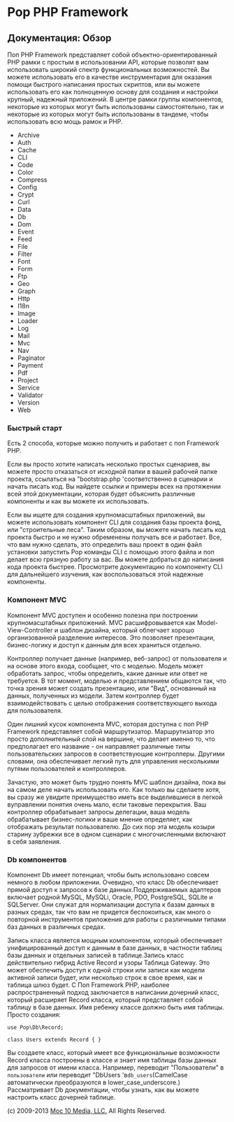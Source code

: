 Pop PHP Framework
=================

Документация: Обзор
-------------------

Поп PHP Framework представляет собой объектно-ориентированный PHP рамки
с простым в использовании API, которые позволят вам использовать широкий
спектр функциональных возможностей. Вы можете использовать его в
качестве инструментария для оказания помощи быстрого написания простых
скриптов, или вы можете использовать его как полноценную основу для
создания и настройки крупный, надежный приложений. В центре рамки группы
компонентов, некоторые из которых могут быть использованы
самостоятельно, так и некоторые из которых могут быть использованы в
тандеме, чтобы использовать всю мощь рамок и PHP.

-   Archive
-   Auth
-   Cache
-   CLI
-   Code
-   Color
-   Compress
-   Config
-   Crypt
-   Curl
-   Data
-   Db
-   Dom
-   Event
-   Feed
-   File
-   Filter
-   Font
-   Form
-   Ftp
-   Geo
-   Graph
-   Http
-   I18n
-   Image
-   Loader
-   Log
-   Mail
-   Mvc
-   Nav
-   Paginator
-   Payment
-   Pdf
-   Project
-   Service
-   Validator
-   Version
-   Web

### Быстрый старт

Есть 2 способа, которые можно получить и работает с поп Framework PHP.

Если вы просто хотите написать несколько простых сценариев, вы можете
просто отказаться от исходной папки в вашей рабочей папке проекта,
ссылаться на "bootstrap.php 'соответственно в сценарии и начать писать
код. Вы найдете ссылки и примеры всех на протяжении всей этой
документации, которая будет объяснить различные компоненты и как вы
можете их использовать.

Если вы ищете для создания крупномасштабных приложений, вы можете
использовать компонент CLI для создания базы проекта фонд, или
"строительные леса". Таким образом, вы можете начать писать код проекта
быстро и не нужно обременены получать все и работает. Все, что вам нужно
сделать, это определить ваш проект в один файл установки запустить Pop
команды CLI с помощью этого файла и поп делает всю грязную работу за
вас. Вы можете добраться до написания кода проекта быстрее. Просмотрите
документацию по компоненту CLI для дальнейшего изучения, как
воспользоваться этой надежные компоненты.

### Компонент MVC

Компонент MVC доступен и особенно полезна при построении
крупномасштабных приложений. MVC расшифровывается как
Model-View-Controller и шаблон дизайна, который облегчает хорошо
организованной разделение интересов. Это позволяет презентации,
бизнес-логику и доступ к данным для всех храниться отдельно.

Контроллер получает данные (например, веб-запрос) от пользователя и на
основе этого входа, сообщает, что с моделью. Модель может обработать
запрос, чтобы определить, какие данные или ответ не требуется. В тот
момент, моделью и представлением общаются так, что точка зрения может
создать презентацию, или "Вид", основанный на данных, полученных из
модели. Затем контроллер будет взаимодействовать с целью отображения
соответствующего выхода для пользователя.

Один лишний кусок компонента MVC, которая доступна с поп PHP Framework
представляет собой маршрутизатор. Маршрутизатор это просто
дополнительный слой на вершине, что делает именно то, что предполагает
его название - он направляет различные типы пользовательских запросов в
соответствующие контроллеры. Другими словами, она обеспечивает легкий
путь для управления несколькими путями пользователей и контроллеров.

Зачастую, это может быть трудно понять MVC шаблон дизайна, пока вы на
самом деле начать использовать его. Как только вы сделаете хотя, вы
сразу же увидите преимущество иметь все выделившиеся в легкой в
​​управлении понятия очень мало, если таковые перекрытия. Ваш контроллер
обрабатывает запросы делегации, ваша модель обрабатывает бизнес-логики и
ваше мнение определяет, как отображать результат пользователю. До сих
пор эта модель козыри старину зубрежки все в одном сценарии с
многочисленными включают в себя заявления.

### Db компонентов

Компонент Db имеет потенциал, чтобы быть использовано совсем немного
в любом приложении. Очевидно, что класс Db обеспечивает прямой доступ
к запросов к базе данных.Поддерживаемых адаптеров включает родной MySQL,
MySQLi, Oracle, PDO, PostgreSQL, SQLite и SQLServer. Они служат для
нормализации доступа к базам данных в разных средах, так что вам не
придется беспокоиться, как много о повторной инструментов приложения
для работы с различными типами баз данных в различных средах.

Запись класса является мощным компонентом, который обеспечивает
унифицированный доступ к данным в базе данных, в частности таблиц
базы данных и отдельных записей в таблице.Запись класс действительно
гибрид Active Record и узоры Таблица Gateway. Это может обеспечить
доступ к одной строки или записи как модели активной записи будет,
или несколько строк в свое время, как и таблица шлюз будет. С Поп
Framework PHP, наиболее распространенный подход заключается в написании
дочерний класс, который расширяет Record класса, который представляет
собой таблицу в базе данных. Имя ребенку классе должно быть имя таблицы.
Просто создания:

    use Pop\Db\Record;

    class Users extends Record { }

Вы создаете класс, который имеет все функциональные возможности Record
класса построены в классе и знает имя таблицы базы данных для запросов
от имени класса. Например, переводит "Пользователи" в `пользователи` или
переводит "DbUsers 'в` db_users `(CamelCase автоматически преобразуются
в lower_case_underscore.) Рассматривает Db документации, чтобы узнать,
как вы можете настроить класс дочерней таблице.

\(c) 2009-2013 [Moc 10 Media, LLC.](http://www.moc10media.com) All
Rights Reserved.
